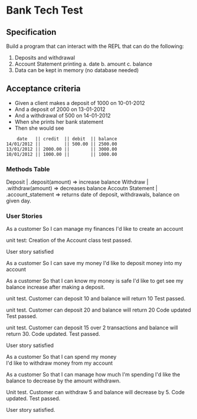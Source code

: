 # Bank Tech Test

## Specification

Build a program that can interact with the REPL that can do the following:

1. Deposits and withdrawal
2. Account Statement printing
  a. date 
  b. amount 
  c. balance 
3. Data can be kept in memory (no database needed)

## Acceptance criteria 

- Given a client makes a deposit of 1000 on 10-01-2012
- And a deposit of 2000 on 13-01-2012
- And a withdrawal of 500 on 14-01-2012
- When she prints her bank statement
- Then she would see

```
    date   || credit  || debit  || balance
14/01/2012 ||         || 500.00 || 2500.00
13/01/2012 || 2000.00 ||        || 3000.00
10/01/2012 || 1000.00 ||        || 1000.00
```

### Methods Table 

Deposit           | .deposit(amount) => increase balance
Withdraw          | .withdraw(amount) => decreases balance 
Accoutn Statement | .account_statement => returns date of deposit, withdrawals, balance on given day.

### User Stories

As a customer
So I can manage my finances
I'd like to create an account 

  unit test: Creation of the Account class
  test passed. 

  User story satisfied

As a customer 
So I can save my money
I'd like to deposit money into my account

As a customer 
So that I can know my money is safe
I'd like to get see my balance increase after making a deposit.

  unit test. Customer can deposit 10 and balance will return 10
  Test passed.

  unit test. Customer can deposit 20 and balance will return 20
  Code updated 
  Test passed. 

  unit test. Customer can deposit 15 over 2 transactions and balance will return 30. 
  Code updated.
  Test passed. 

  User story satisfied 


As a customer 
So that I can spend my money                                           
I'd like to withdraw money from my account

As a customer 
So that I can manage how much I'm spending
I'd like the balance to decrease by the amount withdrawn. 

   Unit test. Customer can withdraw 5 and balance will decrease by 5. 
   Code updated.
   Test passed.

   User story satisfied.


 
